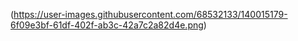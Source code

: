 (https://user-images.githubusercontent.com/68532133/140015179-6f09e3bf-61df-402f-ab3c-42a7c2a82d4e.png)
